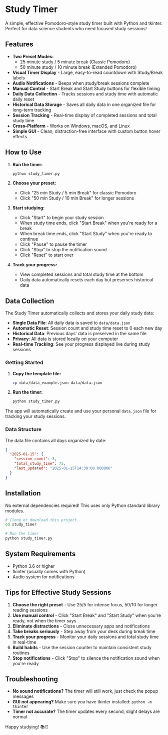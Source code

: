 # Study Timer

A simple, effective Pomodoro-style study timer built with Python and tkinter. Perfect for data science students who need focused study sessions!

## Features

- **Two Preset Modes:**
  - 25 minute study / 5 minute break (Classic Pomodoro)
  - 50 minute study / 10 minute break (Extended Pomodoro)
- **Visual Timer Display** - Large, easy-to-read countdown with Study/Break labels
- **Audio Notifications** - Beeps when study/break sessions complete
- **Manual Control** - Start Break and Start Study buttons for flexible timing
- **Daily Data Collection** - Tracks sessions and study time with automatic daily reset
- **Historical Data Storage** - Saves all daily data in one organized file for long-term tracking
- **Session Tracking** - Real-time display of completed sessions and total study time
- **Cross-Platform** - Works on Windows, macOS, and Linux
- **Simple GUI** - Clean, distraction-free interface with custom button hover effects

## How to Use

1. **Run the timer:**
   ```bash
   python study_timer.py
   ```

2. **Choose your preset:**
   - Click "25 min Study / 5 min Break" for classic Pomodoro
   - Click "50 min Study / 10 min Break" for longer sessions

3. **Start studying:**
   - Click "Start" to begin your study session
   - When study time ends, click "Start Break" when you're ready for a break
   - When break time ends, click "Start Study" when you're ready to continue
   - Click "Pause" to pause the timer
   - Click "Stop" to stop the notification sound
   - Click "Reset" to start over

4. **Track your progress:**
   - View completed sessions and total study time at the bottom
   - Daily data automatically resets each day but preserves historical data

## Data Collection

The Study Timer automatically collects and stores your daily study data:

- **Single Data File**: All daily data is saved to `data/data.json`
- **Automatic Reset**: Session count and study time reset to 0 each new day
- **Historical Data**: Previous days' data is preserved in the same file
- **Privacy**: All data is stored locally on your computer
- **Real-time Tracking**: See your progress displayed live during study sessions

### Getting Started

1. **Copy the template file:**
   ```bash
   cp data/data_example.json data/data.json
   ```

2. **Run the timer:**
   ```bash
   python study_timer.py
   ```

The app will automatically create and use your personal `data.json` file for tracking your study sessions.

### Data Structure
The data file contains all days organized by date:
```json
{
  "2025-01-15": {
    "session_count": 3,
    "total_study_time": 75,
    "last_updated": "2025-01-15T14:30:00.000000"
  }
}
```

## Installation

No external dependencies required! This uses only Python standard library modules.

```bash
# Clone or download this project
cd study_timer

# Run the timer
python study_timer.py
```

## System Requirements

- Python 3.6 or higher
- tkinter (usually comes with Python)
- Audio system for notifications

## Tips for Effective Study Sessions

1. **Choose the right preset** - Use 25/5 for intense focus, 50/10 for longer reading sessions
2. **Use manual control** - Click "Start Break" and "Start Study" when you're ready, not when the timer says
3. **Eliminate distractions** - Close unnecessary apps and notifications
4. **Take breaks seriously** - Step away from your desk during break time
5. **Track your progress** - Monitor your daily sessions and total study time in real-time
6. **Build habits** - Use the session counter to maintain consistent study routines
7. **Stop notifications** - Click "Stop" to silence the notification sound when you're ready

## Troubleshooting

- **No sound notifications?** The timer will still work, just check the popup messages
- **GUI not appearing?** Make sure you have tkinter installed: `python -m tkinter`
- **Timer not accurate?** The timer updates every second, slight delays are normal

Happy studying! 📚⏰
